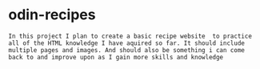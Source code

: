 # odin-recipes
    In this project I plan to create a basic recipe website  to practice all of the HTML knowledge I have aquired so far. It should include multiple pages and images. And should also be something i can come back to and improve upon as I gain more skills and knowledge